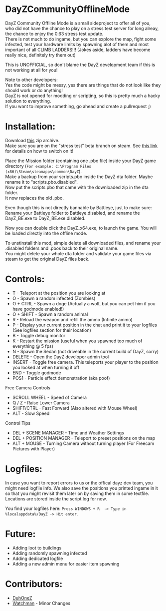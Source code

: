 # DayZCommunityOfflineMode
DayZ Community Offline Mode is a small sideproject to offer all of you,  
who did not have the chance to play on a stress test server for long alreay, the chance to enjoy the 0.63 stress test update.  
There is not much to do ingame, but you can explore the map, fight some infected, test your hardware limits by spawning alot of them
and most important of all CLIMB LADDERS!!! (Jokes aside, ladders have become really nice, definitely try them out)  

This is UNOFFICIAL, so don't blame the DayZ development team if this is not working at all for you!

Note to other developers:  
Yes the code might be messy, yes there are things that do not look like they should work or do anything!  
DayZ is not opened for modding or scripting, so this is pretty much a hacky solution to everything.  
If you want to improve something, go ahead and create a pullrequest ;)

# Installation:
Download [this](https://github.com/Arkensor/DayZCommunityOfflineMode/releases/download/v1.1/DayZ.Community.OfflineMode.zip) zip archive.  
Make sure you are on the "stress test" beta branch on steam. See [this link](https://dayz.com/blog/0-63-stress-tests)  for details on how to switch on it!  

Place the Mission folder (containing one .pbo file) inside your DayZ game directory (```For example: C:\Program Files (x86)\Steam\steamapps\common\DayZ```).  
Make a backup from your scripts.pbo inside the DayZ dta folder. Maybe rename it to "scripts.pbo.disabled".  
Now put the scripts.pbo that came with the downloaded zip in the dta folder.  
It now replaces the old .pbo.

Even though this is not directly bannable by Battleye, just to make sure: Rename your Battleye folder to Battleye.disabled, and rename the DayZ_BE.exe to DayZ_BE.exe.disabled.

Now you can double click the DayZ_x64.exe, to launch the game. You will be loaded directly into the offline mode.

To unstinstall this mod, simple delete all downloaded files, and rename your .disabled folders and .pbos back to their original name.   
You might delete your whole dta folder and validate your game files via steam to get the original DayZ files back.

# Controls:
* T - Teleport at the position you are looking at
* O - Spawn a random infected (Zombies)
* O + CTRL - Spawn a doge (Actually a wolf, but you can pet him if you have godmode enabled!)
* O + SHIFT - Spawn a random animal
* R - Reload the weapon and refill the ammo (Infinite ammo)
* P - Display your current position in the chat and print it to your logfiles (See logfiles section for their location)
* B - Toggle debug monitor
* K - Restart the mission (useful when you spawned too much of everything @ 5 fps)
* N - Spawn the Sedan (not driveable in the current build of DayZ, sorry)
* DELETE - Open the DayZ developer admin tool
* INSERT - Toggle free camera. This teleports your player to the position you looked at when turning it off
* END - Toggle godmode
* POS1 - Particle effect demonstration (aka poof)

Free Camera Controls
* SCROLL WHEEL - Speed of Camera
* Q / Z - Raise Lower Camera
* SHIFT/CTRL - Fast Forward (Also altered with Mouse Wheel)
* ALT - Slow Speed

Control Tips
* DEL + SCENE MANAGER - Time and Weather Settings
* DEL + POSITION MANAGER - Teleport to preset positions on the map
* ALT + MOUSE - Turning Camera without turning player (For Freecam Pictures with Player)

# Logfiles:
In case you want to report errors to us or the offical dayz dev team, you might need logfile info.
We also save the positions you printed ingame in it so that you might revisit them later on by saving them in some textfile.
Locations are stored inside the script.log for now.

You find your logfiles here: ```Press WINDOWS + R  -> Type in %localappdata%/DayZ -> Hit enter```. 

# Future:
* Adding loot to buildings
* Adding randomly spawning infected
* Adding dedicated logfile
* Adding a new admin menu for easier item spawning

# Contributors:
* [DuhOneZ](https://twitter.com/DuhOneZ)
* [Watchman](https://twitter.com/watchman113) - Minor Changes
